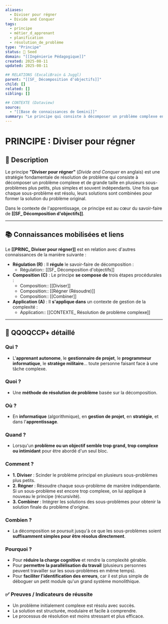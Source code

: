 ```yaml
---
aliases:
  - Diviser pour régner
  - Divide and Conquer
tags:
  - principe
  - métier_d_apprenant
  - planification
  - résolution_de_problème
type: "Principe"
status: 🌱 Seed
domain: "[[Ingénierie Pédagogique]]"
created: 2025-08-11
updated: 2025-08-11

## RELATIONS (ExcaliBrain & Juggl)
parent: "[[SF_ Décomposition d'objectifs]]"
child: []
related: []
sibling: []

## CONTEXTE (Dataview)
source:
  - "[[Base de connaissances de Gemini]]"
summary: "Le principe qui consiste à décomposer un problème complexe en sous-problèmes plus petits et plus faciles à résoudre, puis à combiner leurs solutions pour résoudre le problème initial."
---
```


# PRINCIPE : Diviser pour régner

## 📌 Description
Le principe **"Diviser pour régner"** (*Divide and Conquer* en anglais) est une stratégie fondamentale de résolution de problème qui consiste à décomposer un problème complexe et de grande taille en plusieurs sous-problèmes plus petits, plus simples et souvent indépendants. Une fois que chaque sous-problème est résolu, leurs solutions sont combinées pour former la solution du problème original.

Dans le contexte de l'apprentissage, ce principe est au cœur du savoir-faire de **[[SF_ Décomposition d'objectifs]]**.

---
## 📚 Connaissances mobilisées et liens
Le **[[PRINC_ Diviser pour régner]]** est en relation avec d'autres connaissances de la manière suivante :

- **Régulation (R)** : Il **régule** le savoir-faire de décomposition :
    - Régulation:: [[SF_ Décomposition d'objectifs]]
- **Composition (C)** : Le principe **se compose de** trois étapes procédurales :
    - Composition:: [[Diviser]]
    - Composition:: [[Régner (Résoudre)]]
    - Composition:: [[Combiner]]
- **Application (A)** : Il **s'applique dans** un contexte de gestion de la complexité :
    - Application:: [[CONTEXTE_ Résolution de problème complexe]]

---

## 🔎 QQOQCCP+ détaillé

### Qui ?
- L'**apprenant autonome**, le **gestionnaire de projet**, le **programmeur informatique**, le **stratège militaire**... toute personne faisant face à une tâche complexe.

### Quoi ?
- Une **méthode de résolution de problème** basée sur la décomposition.

### Où ?
- En **informatique** (algorithmique), en **gestion de projet**, en **stratégie**, et dans l'**apprentissage**.

### Quand ?
- Lorsqu'un **problème ou un objectif semble trop grand, trop complexe ou intimidant** pour être abordé d'un seul bloc.

### Comment ?
- **1. Diviser** : Scinder le problème principal en plusieurs sous-problèmes plus petits.
- **2. Régner** : Résoudre chaque sous-problème de manière indépendante. Si un sous-problème est encore trop complexe, on lui applique à nouveau le principe (récursivité).
- **3. Combiner** : Intégrer les solutions des sous-problèmes pour obtenir la solution finale du problème d'origine.

### Combien ?
- La décomposition se poursuit jusqu'à ce que les sous-problèmes soient **suffisamment simples pour être résolus directement**.

### Pourquoi ?
- Pour **réduire la charge cognitive** et rendre la complexité gérable.
- Pour **permettre la parallélisation du travail** (plusieurs personnes peuvent travailler sur les sous-problèmes en même temps).
- Pour **faciliter l'identification des erreurs**, car il est plus simple de déboguer un petit module qu'un grand système monolithique.

### ✅ Preuves / Indicateurs de réussite
- Un problème initialement complexe est résolu avec succès.
- La solution est structurée, modulaire et facile à comprendre.
- Le processus de résolution est moins stressant et plus efficace.